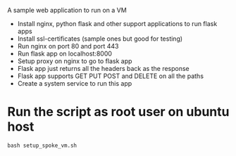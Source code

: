 A sample web application to run on a VM
* Install nginx, python flask and other support applications to run flask apps
* Install ssl-certificates (sample ones but good for testing)
* Run nginx on port 80 and port 443
* Run flask app on localhost:8000
* Setup proxy on nginx to go to flask app
* Flask app just returns all the headers back as the response
* Flask app supports GET PUT POST and DELETE on all the paths
* Create a system service to run this app

# Run the script as root user on ubuntu host
```
bash setup_spoke_vm.sh
```
